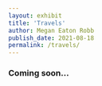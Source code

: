 ```yaml
---
layout: exhibit
title: 'Travels'
author: Megan Eaton Robb
publish_date: 2021-08-18
permalink: /travels/
---
```

<h3>Coming soon...</h3>

